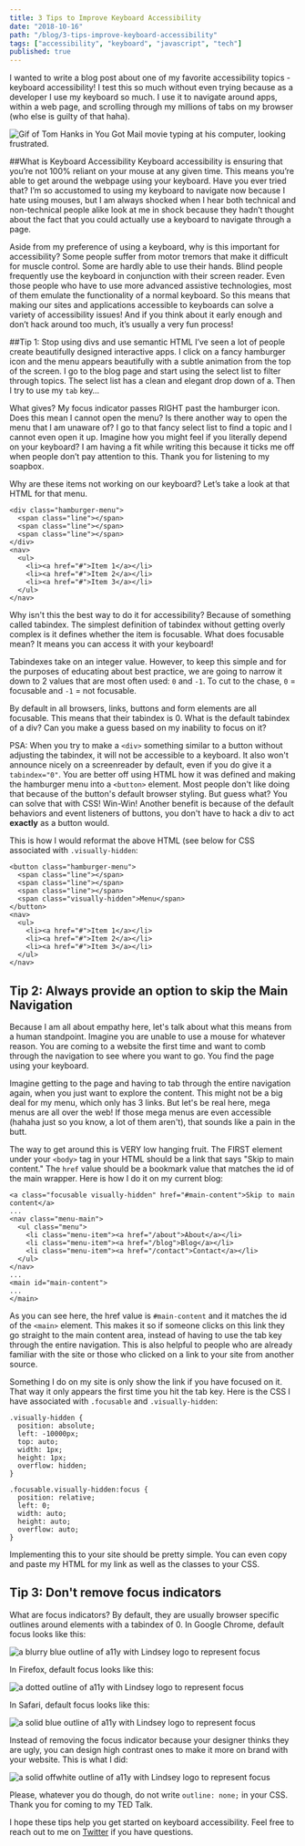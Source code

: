 ```yaml
---
title: 3 Tips to Improve Keyboard Accessibility
date: "2018-10-16"
path: "/blog/3-tips-improve-keyboard-accessibility"
tags: ["accessibility", "keyboard", "javascript", "tech"]
published: true
---
```

I wanted to write a blog post about one of my favorite accessibility topics - keyboard accessibility! I test this so much without even trying because as a developer I use my keyboard so much. I use it to navigate around apps, within a web page, and scrolling through my millions of tabs on my browser (who else is guilty of that haha).

![Gif of Tom Hanks in You Got Mail movie typing at his computer, looking frustrated.](https://media.giphy.com/media/LPn77YyDIqfhm/giphy.gif)

##What is Keyboard Accessibility
Keyboard accessibility is ensuring that you’re not 100% reliant on your mouse at any given time. This means you’re able to get around the webpage using your keyboard. Have you ever tried that? I’m so accustomed to using my keyboard to navigate now because I hate using mouses, but I am always shocked when I hear both technical and non-technical people alike look at me in shock because they hadn’t thought about the fact that you could actually use a keyboard to navigate through a page.

Aside from my preference of using a keyboard, why is this important for accessibility? Some people suffer from motor tremors that make it difficult for muscle control. Some are hardly able to use their hands. Blind people frequently use the keyboard in conjunction with their screen reader. Even those people who have to use more advanced assistive technologies, most of them emulate the functionality of a normal keyboard. So this means that making our sites and applications accessible to keyboards can solve a variety of accessibility issues! And if you think about it early enough and don’t hack around too much, it’s usually a very fun process!


##Tip 1: Stop using divs and use semantic HTML
I’ve seen a lot of people create beautifully designed interactive apps. I click on a fancy hamburger icon and the menu appears beautifully with a subtle animation from the top of the screen. I go to the blog page and start using the select list to filter through topics. The select list has a clean and elegant drop down of a. Then I try to use my `tab` key…

What gives? My focus indicator passes RIGHT past the hamburger icon. Does this mean I cannot open the menu? Is there another way to open the menu that I am unaware of? I go to that fancy select list to find a topic and I cannot even open it up. Imagine how you might feel if you literally depend on your keyboard? I am having a fit while writing this because it ticks me off when people don’t pay attention to this. Thank you for listening to my soapbox.

Why are these items not working on our keyboard? Let’s take a look at that HTML for that menu.
```
<div class="hamburger-menu">
  <span class="line"></span>
  <span class="line"></span>
  <span class="line"></span>
</div>
<nav>
  <ul>
    <li><a href="#">Item 1</a></li>
    <li><a href="#">Item 2</a></li>
    <li><a href="#">Item 3</a></li>
  </ul>
</nav>
```

Why isn't this the best way to do it for accessibility? Because of something called tabindex. The simplest definition of tabindex without getting overly complex is it defines whether the item is focusable. What does focusable mean? It means you can access it with your keyboard! 

Tabindexes take on an integer value. However, to keep this simple and for the purposes of educating about best practice, we are going to narrow it down to 2 values that are most often used: `0` and `-1`. To cut to the chase, `0` = focusable and `-1` = not focusable. 

By default in all browsers, links, buttons and form elements are all focusable. This means that their tabindex is 0. What is the default tabindex of a div? Can you make a guess based on my inability to focus on it?

PSA: When you try to make a `<div>` something similar to a button without adjusting the tabindex, it will not be accessible to a keyboard. It also won't announce nicely on a screenreader by default, even if you do give it a `tabindex="0"`. You are better off using HTML how it was defined and making the hamburger menu into a `<button>` element. Most people don't like doing that because of the button's default browser styling. But guess what? You can solve that with CSS! Win-Win! Another benefit is because of the default behaviors and event listeners of buttons, you don't have to hack a div to act **exactly** as a button would.

This is how I would reformat the above HTML (see below for CSS associated with `.visually-hidden`:
```
<button class="hamburger-menu">
  <span class="line"></span>
  <span class="line"></span>
  <span class="line"></span>
  <span class="visually-hidden">Menu</span>
</button>
<nav>
  <ul>
    <li><a href="#">Item 1</a></li>
    <li><a href="#">Item 2</a></li>
    <li><a href="#">Item 3</a></li>
  </ul>
</nav>
```


## Tip 2: Always provide an option to skip the Main Navigation
Because I am all about empathy here, let's talk about what this means from a human standpoint. Imagine you are unable to use a mouse for whatever reason. You are coming to a website the first time and want to comb through the navigation to see where you want to go. You find the page using your keyboard.

Imagine getting to the page and having to tab through the entire navigation again, when you just want to explore the content. This might not be a big deal for my menu, which only has 3 links. But let's be real here, mega menus are all over the web! If those mega menus are even accessible (hahaha just so you know, a lot of them aren't), that sounds like a pain in the butt. 

The way to get around this is VERY low hanging fruit. The FIRST element under your `<body>` tag in your HTML should be a link that says "Skip to main content." The `href` value should be a bookmark value that matches the id of the main wrapper. Here is how I do it on my current blog:

```
<a class="focusable visually-hidden" href="#main-content">Skip to main content</a>
...
<nav class="menu-main">
  <ul class="menu">
    <li class="menu-item"><a href="/about">About</a></li>
    <li class="menu-item"><a href="/blog">Blog</a></li>
    <li class="menu-item"><a href="/contact">Contact</a></li>
  </ul>
</nav>
...
<main id="main-content">
...
</main>
```

As you can see here, the href value is `#main-content` and it matches the id of the `<main>` element. This makes it so if someone clicks on this link they go straight to the main content area, instead of having to use the tab key through the entire navigation. This is also helpful to people who are already familiar with the site or those who clicked on a link to your site from another source.

Something I do on my site is only show the link if you have focused on it. That way it only appears the first time you hit the tab key. Here is the CSS I have associated with `.focusable` and `.visually-hidden`:

```
.visually-hidden {
  position: absolute;
  left: -10000px;
  top: auto;
  width: 1px;
  height: 1px;
  overflow: hidden;
}

.focusable.visually-hidden:focus {
  position: relative;
  left: 0;
  width: auto;
  height: auto;
  overflow: auto;
} 
```

Implementing this to your site should be pretty simple. You can even copy and paste my HTML for my link as well as the classes to your CSS. 

## Tip 3: Don't remove focus indicators
What are focus indicators? By default, they are usually browser specific outlines around elements with a tabindex of 0. In Google Chrome, default focus looks like this:

![a blurry blue outline of a11y with Lindsey logo to represent focus](./Logo-Chrome.png)

In Firefox, default focus looks like this:

![a dotted outline of a11y with Lindsey logo to represent focus](./Logo-Firefox.png)

In Safari, default focus looks like this:

![a solid blue outline of a11y with Lindsey logo to represent focus](./Logo-Safari.png)

Instead of removing the focus indicator because your designer thinks they are ugly, you can design high contrast ones to make it more on brand with your website. This is what I did:

![a solid offwhite outline of a11y with Lindsey logo to represent focus](./Logo-updated-focus.png)

Please, whatever you do though, do not write `outline: none;` in your CSS. Thank you for coming to my TED Talk.

I hope these tips help you get started on keyboard accessibility. Feel free to reach out to me on [Twitter](https://twitter.com/littlekope0903) if you have questions.

